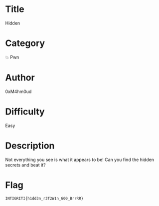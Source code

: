 # Title

Hidden

# Category

💥 Pwn

# Author

0xM4hm0ud

# Difficulty

Easy

# Description

Not everything you see is what it appears to be! Can you find the hidden secrets and beat it?

# Flag

`INTIGRITI{h1dd3n_r3T2W1n_G00_BrrRR}`
